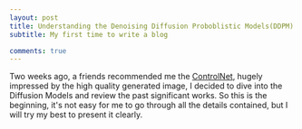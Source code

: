 ```yaml
---
layout: post
title: Understanding the Denoising Diffusion Proboblistic Models(DDPM)
subtitle: My first time to write a blog

comments: true
---
```


<!-- gh-repo: daattali/beautiful-jekyll
gh-badge: [star, fork, follow]
tags: [test] -->



Two weeks ago, a friends recommended me the [ControlNet](https://arxiv.org/pdf/2302.05543.pdf), hugely impressed by the high quality generated image, I decided to dive into the Diffusion Models and review the past significant works. So this is the beginning, it's not easy for me to go through all the details contained, but I will try my best to present it clearly.
